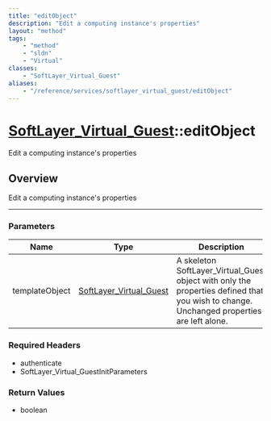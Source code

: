 ```yaml
---
title: "editObject"
description: "Edit a computing instance's properties"
layout: "method"
tags:
    - "method"
    - "sldn"
    - "Virtual"
classes:
    - "SoftLayer_Virtual_Guest"
aliases:
    - "/reference/services/softlayer_virtual_guest/editObject"
---
```

# [SoftLayer_Virtual_Guest](/reference/services/SoftLayer_Virtual_Guest)::editObject


Edit a computing instance's properties


## Overview 
Edit a computing instance's properties 

-----

### Parameters 
|Name | Type | Description |
| --- | --- | --- |
|templateObject| <a href='/reference/datatypes/SoftLayer_Virtual_Guest'>SoftLayer_Virtual_Guest </a>| A skeleton SoftLayer_Virtual_Guest object with only the properties defined that you wish to change. Unchanged properties are left alone.|


### Required Headers
* authenticate
* SoftLayer_Virtual_GuestInitParameters


### Return Values
* boolean




